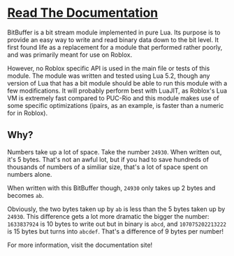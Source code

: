# [Read The Documentation](https://dekkonot.github.io/bitbuffer/)

BitBuffer is a bit stream module implemented in pure Lua. Its purpose is to provide an easy way to write and read binary data down to the bit level. It first found life as a replacement for a module that performed rather poorly, and was primarily meant for use on Roblox.

However, no Roblox specific API is used in the main file or tests of this module. The module was written and tested using Lua 5.2, though any version of Lua that has a bit module should be able to run this module with a few modifications. It will probably perform best with LuaJIT, as Roblox's Lua VM is extremely fast compared to PUC-Rio and this module makes use of some specific optimizations (ipairs, as an example, is faster than a numeric for in Roblox).

## Why?

Numbers take up a lot of space. Take the number `24930`. When written out, it's 5 bytes. That's not an awful lot, but if you had to save hundreds of thousands of numbers of a similiar size, that's a lot of space spent on numbers alone.

When written with this BitBuffer though, `24930` only takes up 2 bytes and becomes `ab`.

Obviously, the two bytes taken up by `ab` is less than the 5 bytes taken up by `24930`. This difference gets a lot more dramatic the bigger the number: `1633837924` is 10 bytes to write out but in binary is `abcd`, and `107075202213222` is 15 bytes but turns into `abcdef`. That's a difference of 9 bytes per number!

For more information, visit the documentation site!
